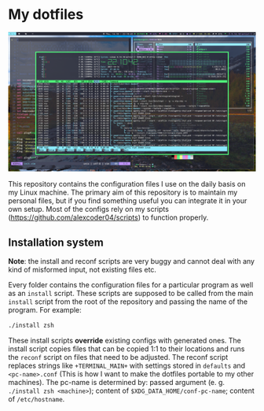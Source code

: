 
# My dotfiles

![my desktop](./screenshots/i3-i3blocks-screenshot.png)

This repository contains the configuration files I use on the daily basis on my
Linux machine. The primary aim of this repository is to maintain my personal
files, but if you find something useful you can integrate it in your own setup.
Most of the configs rely on my scripts (https://github.com/alexcoder04/scripts)
to function properly.

## Installation system

**Note**: the install and reconf scripts are very buggy and cannot deal with any
kind of misformed input, not existing files etc.

Every folder contains the configuration files for a particular program as well
as an `install` script. These scripts are supposed to be called from the main
`install` script from the root of the repository and passing the name of the
program. For example:

```sh
./install zsh
```

These install scripts **override** existing configs with generated ones. The
install script copies files that can be copied 1:1 to their locations and runs
the `reconf` script on files that need to be adjusted. The reconf script
replaces strings like `+TERMINAL_MAIN+` with settings stored in `defaults` and
`<pc-name>.conf` (This is how I want to make the dotfiles portable to my other
machines). The pc-name is determined by: passed argument (e. g.
`./install zsh <machine>`); content of `$XDG_DATA_HOME/conf-pc-name`; content of
`/etc/hostname`.

